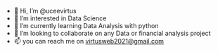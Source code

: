 - 👋 Hi, I’m @uceevirtus
- 👀 I’m interested in Data Science
- 🌱 I’m currently learning Data Analysis with python
- 💞️ I’m looking to collaborate on any Data or financial analysis project
- 📫 you can reach me on virtusweb2021@gmail.com

<!---
uceevirtus/uceevirtus is a ✨ special ✨ repository because its `README.md` (this file) appears on your GitHub profile.
You can click the Preview link to take a look at your changes.
--->

